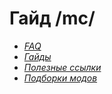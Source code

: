 # Гайд /mc/

+ [*FAQ*](FAQ.md)
+ [*Гайды*](Гайды.md)
+ [*Полезные ссылки*](Полезные_ссылки.md)
+ [*Подборки модов*](Подборки_модов.md)
